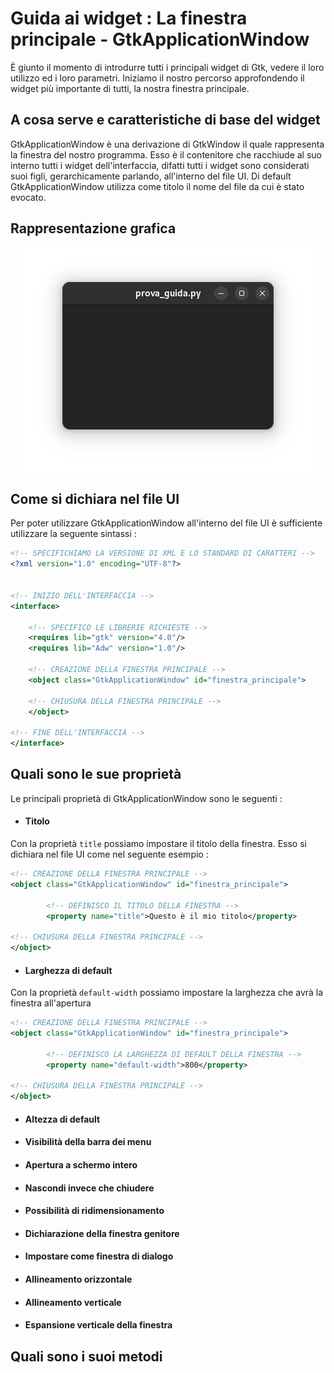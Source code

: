# Guida ai widget : La finestra principale - GtkApplicationWindow
È giunto il momento di introdurre tutti i principali widget di Gtk, vedere il loro utilizzo ed i loro parametri. Iniziamo il nostro percorso approfondendo il widget più importante di tutti, la nostra finestra principale.

## A cosa serve e caratteristiche di base del widget
GtkApplicationWindow è una derivazione di GtkWindow il quale rappresenta la finestra del nostro programma. Esso è il contenitore che racchiude al suo interno tutti i widget dell'interfaccia, difatti tutti i widget sono considerati suoi figli, gerarchicamente parlando, all'interno del file UI. Di default GtkApplicationWindow utilizza come titolo il nome del file da cui è stato evocato.



## Rappresentazione grafica
<p align="center">
  <img src="https://github.com/H3rz3n/Guida-GTK-4-Adwaita-Python/blob/main/Immagini/GtkApplicationWindow.png" alt="GtkApplicationWindow GUI"/>
</p>



## Come si dichiara nel file UI
Per poter utilizzare GtkApplicationWindow all'interno del file UI è sufficiente utilizzare la seguente sintassi :
```xml
<!-- SPECIFICHIAMO LA VERSIONE DI XML E LO STANDARD DI CARATTERI -->
<?xml version="1.0" encoding="UTF-8"?>


<!-- INIZIO DELL'INTERFACCIA -->
<interface>

    <!-- SPECIFICO LE LIBRERIE RICHIESTE -->
    <requires lib="gtk" version="4.0"/>
    <requires lib="Adw" version="1.0"/>

    <!-- CREAZIONE DELLA FINESTRA PRINCIPALE -->
    <object class="GtkApplicationWindow" id="finestra_principale">

    <!-- CHIUSURA DELLA FINESTRA PRINCIPALE -->
    </object>

<!-- FINE DELL'INTERFACCIA -->
</interface>
```



## Quali sono le sue proprietà
Le principali proprietà di GtkApplicationWindow sono le seguenti :

- #### Titolo
Con la proprietà `title` possiamo impostare il titolo della finestra. Esso si dichiara nel file UI come nel seguente esempio :

```xml
<!-- CREAZIONE DELLA FINESTRA PRINCIPALE -->
<object class="GtkApplicationWindow" id="finestra_principale">

        <!-- DEFINISCO IL TITOLO DELLA FINESTRA -->
        <property name="title">Questo è il mio titolo</property>

<!-- CHIUSURA DELLA FINESTRA PRINCIPALE -->
</object>
```



- #### Larghezza di default
Con la proprietà `default-width` possiamo impostare la larghezza che avrà la finestra all'apertura

```xml
<!-- CREAZIONE DELLA FINESTRA PRINCIPALE -->
<object class="GtkApplicationWindow" id="finestra_principale">

        <!-- DEFINISCO LA LARGHEZZA DI DEFAULT DELLA FINESTRA -->
        <property name="default-width">800</property>

<!-- CHIUSURA DELLA FINESTRA PRINCIPALE -->
</object>
```



- #### Altezza di default
- #### Visibilità della barra dei menu
- #### Apertura a schermo intero
- #### Nascondi invece che chiudere
- #### Possibilità di ridimensionamento
- #### Dichiarazione della finestra genitore
- #### Impostare come finestra di dialogo
- #### Allineamento orizzontale
- #### Allineamento verticale
- #### Espansione verticale della finestra



## Quali sono i suoi metodi

























